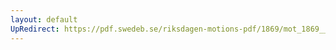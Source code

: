 ```yaml
---
layout: default
UpRedirect: https://pdf.swedeb.se/riksdagen-motions-pdf/1869/mot_1869__ak__00058.pdf
---
```

